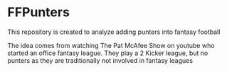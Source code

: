 # FFPunters

This repository is created to analyze adding punters into fantasy football

The idea comes from watching The Pat McAfee Show on youtube who started an office fantasy league. They play a 2 Kicker league, but no punters as they are traditionally not involved in fantasy leagues
